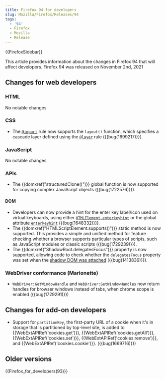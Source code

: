 ```yaml
---
title: Firefox 94 for developers
slug: Mozilla/Firefox/Releases/94
tags:
  - '94'
  - Firefox
  - Mozilla
  - Release
---
```

{{FirefoxSidebar}}

This article provides information about the changes in Firefox 94 that will affect developers. Firefox 94 was released on November 2nd, 2021

## Changes for web developers

### HTML

No notable changes

### CSS

- The [`@import`](/en-US/docs/Web/CSS/@import) rule now supports the `layout()` function, which specifies a cascade layer defined using the [`@layer`](/en-US/docs/Web/CSS/@layer) rule ({{bug(1699217)}}).

### JavaScript

No notable changes

### APIs

- The {{domxref("structuredClone()")}} global function is now supported for copying complex JavaScript objects ({{bug(1722576)}}).

#### DOM

- Developers can now provide a hint for the enter key label/icon used on virtual keyboards, using either [`HTMLElement.enterkeyhint`](/en-US/docs/Web/API/HTMLElement/enterkeyhint) or the global attribute [`enterkeyhint`](/en-US/docs/Web/HTML/Global_attributes/enterkeyhint) ({{bug(1648332)}}).
- The {{domxref("HTMLScriptElement.supports()")}} static method is now supported. This provides a simple and unified method for feature checking whether a browser supports particular types of scripts, such as JavaScript modules or classic scripts ({{bug(1729239)}}).
- The {{domxref("ShadowRoot.delegatesFocus")}} property is now supported, allowing code to check whether the `delegatesFocus` property was set when the [shadow DOM was attached](/en-US/docs/Web/API/Element/attachShadow) ({{bug(1413836)}}).

### WebDriver conformance (Marionette)

- `WebDriver:GetWindowHandle` and `WebDriver:GetWindowHandles` now return handles for browser windows instead of tabs, when chrome scope is enabled ({{bug(1729291)}})

## Changes for add-on developers

- Support for `partitionKey`, the first-party URL of a cookie when it's in storage that is partitioned by top-level site, is added to {{WebExtAPIRef('cookies.get')}}, {{WebExtAPIRef('cookies.getAll')}}, {{WebExtAPIRef('cookies.set')}}, {{WebExtAPIRef('cookies.remove')}}, and {{WebExtAPIRef('cookies.cookie')}}. ({{bug(1669716)}})

## Older versions

{{Firefox_for_developers(93)}}
